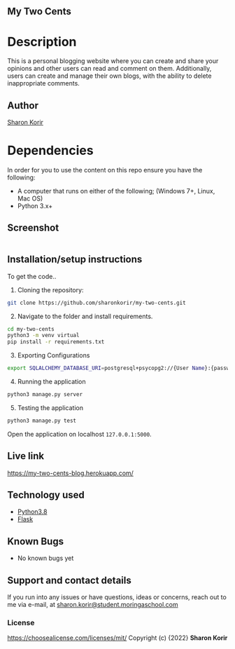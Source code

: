 
## My Two Cents

# Description

This is a personal blogging website where you can create and share your opinions and other users can read and comment on them. Additionally, users can create and manage their own blogs, with the ability to delete inappropriate comments.

## Author

[Sharon Korir](https://github.com/sharonkorir)

# Dependencies

In order for you to use the content on this repo ensure you have the following:

- A computer that runs on either of the following; (Windows 7+, Linux, Mac OS)
- Python 3.x+

## Screenshot

<img src="" >

## Installation/setup instructions

To get the code..

1. Cloning the repository:

```bash
git clone https://github.com/sharonkorir/my-two-cents.git
```

2. Navigate to the folder and install requirements. 

```bash
cd my-two-cents
python3 -m venv virtual
pip install -r requirements.txt
```

3. Exporting Configurations

```bash
export SQLALCHEMY_DATABASE_URI=postgresql+psycopg2://{User Name}:{password}@localhost/{database name}
```

4. Running the application

```bash
python3 manage.py server
```

5. Testing the application

```bash
python3 manage.py test
```

Open the application on localhost `127.0.0.1:5000`.

## Live link

https://my-two-cents-blog.herokuapp.com/

## Technology used

* [Python3.8](https://www.python.org/)
* [Flask](http://flask.pocoo.org/)

## Known Bugs

- No known bugs yet

## Support and contact details

If you run into any issues or have questions, ideas or concerns, reach out to me via e-mail, at sharon.korir@student.moringaschool.com

### License
https://choosealicense.com/licenses/mit/ 
Copyright (c) {2022} **Sharon Korir**

